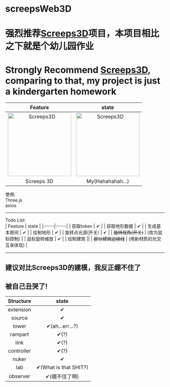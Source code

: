 # screepsWeb3D

# 强烈推荐[Screeps3D](https://github.com/thmsndk/Screeps3D)项目，本项目相比之下就是个幼儿园作业  
# Strongly Recommend [Screeps3D](https://github.com/thmsndk/Screeps3D), comparing to that, my project is just a kindergarten homework

| Feature | state |
|:----:|:----:|
|<img src="https://z3.ax1x.com/2021/05/02/geEWkV.png" height = "200" alt="Screeps3D" align=center />|<img src="https://z3.ax1x.com/2021/05/02/geEz1e.png" height = "200" alt="Screeps3D" align=center />|
|Screeps 3D| My(Hahahahah...) |

使用:  
Three.js<br>
axios  
***
Todo List:  
| Feature | state |
|:----:|:----:|
| 获取token | ✔ |
| 获取地形数据 | ✔ |
| 生成基本房间 | ✔ |
| 绘制地形 | ✔ |
| 旋转点光源(开关) | ✔ |
| ~~旋转视角(开关)~~ | (改为鼠标控制) |
| 鼠标旋转缩放 | ✔ |
| 绘制建筑 ||
| ~~部分建筑边缘线~~ | (用新材质的光交互来体现) |
***

## 建议对比Screeps3D的建模，我反正绷不住了  

## 被自己丑哭了!  

| Structure | state |
|:----:|:----:|
| extension | ✔ |
| source | ✔ |
| tower | ✔(ah...err...?) |
| rampart | ✔(?) |
| link | ✔(?) |
| controller | ✔(?) |
| nuker | ✔ |
| lab | ✔(What is that SHIT?) |
| observer | ✔(绷不住了啊) |